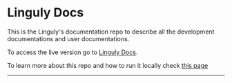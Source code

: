 # Linguly Docs

This is the Linguly's documentation repo to describe all the development documentations and user documentations.

To access the live version go to [Linguly Docs].

To learn more about this repo and how to run it locally check [this page](https://docs.linguly.io/docs/setup/docs-setup)

---

[Linguly Docs]: https://docs.linguly.io